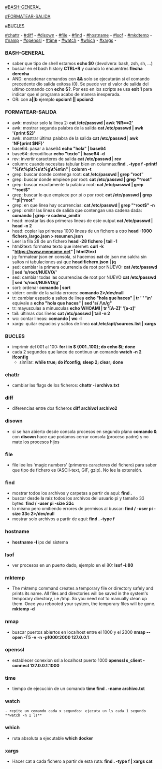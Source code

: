 [#BASH-GENERAL](#BASH-GENERAL)

[#FORMATEAR-SALIDA](#FORMATEAR-SALIDA)

[#BUCLES](#BUCLES)

[#chattr](#chattr) -
[#diff](#diff) -
[#disown](#diwown) -
[#file](#file) -
[#find](#find) -
[#hostname](#hostname) -
[#lsof](#lsof) -
[#mkdtemp](#mkdtemp) -
[#namp](#namp) -
[#openssl](#openssl) -
[#time](#time) -
[#watch](#watch) -
[#which](#which) -
[#xargs](#xargs) -

### BASH-GENERAL
  - saber que tipo de shell estamos **echo $0** (devolvera: bash, zsh, sh, ...)
  - buscar en el bash history **CTRL+R** y cuando lo encuentres **flecha derecha**
  - AND: encadenar comandos con **&&** solo se ejecutarán si el comando precedente dio salida exitosa (0). Se puede ver el valor de salida del ultimo comando con **echo $?**. Por eso en los scripts se usa **exit 1** para indicar que el programa acabo de manera inesperada.
  - OR: con **a||b** ejemplo **opcion1 || opcion2**

### FORMATEAR-SALIDA
  - awk: mostrar solo la linea 2: **cat /etc/passwd | awk 'NR==2'**
  - awk: mostrar segunda palabra de la salida **cat /etc/passwd | awk '{print $2}'**
  - awk: mostrar última palabra de la salida **cat /etc/passwd | awk 'NF{print $NF}'**
  - base64: pasar a base64 **echo "hola" | base64**
  - base64: decodificar **echo "texto" | base64 -d**
  - rev: invertir caracteres de salida **cat /etc/passwd | rev**
  - column: cuando necesitas tabular bien en columnas:**find . -type f -printf "%f\t%p\t%u\t%g\t%m\n" | column -t**
  - grep: buscar donde contenga root: **cat /etc/passwd | grep "root"**
  - grep: buscar donde empiece por root: **cat /etc/passwd | grep "^root"**
  - grep: buscar exactamente la palabra root: **cat /etc/passwd | grep "^root$"**
  - grep: buscar lo que empiece por pi o por root: **cat /etc/passwd | grep "^pi\|^root"**
  - grep: en que linea hay ocurrencias: **cat /etc/passwd | grep "^root$" -n**
  - grep: omitir las líneas de salida que contengan una cadena dada: **comando | grep -v cadena_omitir**
  - head: mostar las dos primeras lineas de este output **cat /etc/passwd | head -n 2**
  - head: copiar las primeras 1000 lineas de un fichero a otro **head -1000 fichero_largo.json > resumen.json**
  - Leer la fila 28 de un fichero **head -28 fichero | tail -1**
  - html2text: formatea texto que internet: **curl -k "https://www.meneame.net" | html2text**
  - jq: formatear json en consola, si hacemos **cat** de json me saldra sin saltos ni tabulaciones asi que **head fichero.json | jq**
  - sed: cambiar la primera ocurrencia de root por NUEVO: **cat /etc/passwd | sed 's/root/NUEVO/'**
  - sed: cambiar todas las ocurrencias de root por NUEVO **cat /etc/passwd | sed 's/root/NUEVO/g'**
  - sort: ordenar **comando | sort**
  - stderr: omitir de la salida errores: **comando 2>/dev/null**
  - tr: cambiar espacio a saltos de linea **echo "hola que haces" | tr ' ' '\n'** equivale a **echo "hola que haces" | sed 's/ /\n/g'**'
  - tr: mayusculas a minusculas **echo WHOAMI | tr '[A-Z]' '[a-z]'**
  - tail: últimas dos líneas **cat /etc/passwd | tail -n 2**
  - wc: contar lineas: **comando | wc -l**
  - xargs: quitar espacios y saltos de linea **cat /etc/apt/sources.list | xargs**

### BUCLES
  - imprimir del 001 al 100: **for i in $ {001..100}; do echo $i; done**
  - cada 2 segundos que lance de continuo un comando **watch -n 2 ifconfig**
    - similar: **while true; do ifconfig; sleep 2; clear; done**

### chattr
  - cambiar las flags de los ficheros: **chattr -i archivo.txt**

### diff
  - diferencias entre dos ficheros **diff archivo1 archivo2**

### disown
  - si se han abierto desde consola procesos en segundo plano **comando &** con **disown** hace que podamos cerrar consola (proceso padre) y no mate los procesos hijos

### file
  - file lee los 'magic numbers' (primeros caracteres del fichero) para saber que tipo de fichero es (ASCII-text, GIF, gzip). No lee la extensión.

### find
  - mostrar todos los archivos y carpetas a partir de aqui: **find .**
  - buscar desde la raiz todos los archivos del usuario pi y tamaño 33 bytes: **find / -user pi -size 33c**
  - lo mismo pero omitiendo errores de permisos al buscar: **find / -user pi -size 33c 2>/dev/null**
  - mostrar solo archivos a partir de aqui: **find . -type f**

### hostname
  - **hostname -I** ips del sistema

### lsof
  - ver procesos en un puerto dado, ejemplo en el 80: **lsof -i:80**

### mktemp
  - The mktemp command creates a temporary file or directory safely and prints its name. All files and directories will be saved in the system's temporary directory, i.e /tmp. So you need not to manually clean up them. Once you rebooted your system, the temporary files will be gone. **mktemp -d**

### nmap
  - buscar puertos abiertos en localhost entre el 1000 y el 2000 **nmap --open -T5 -v -n -p1000:2000 127.0.0.1**

### openssl
  - establecer conexion ssl a localhost puerto 1000 **openssl s_client -connect 127.0.0.1:1000**

### time
  - tiempo de ejecución de un comando **time find . -name archivo.txt**

### watch
    - repite un comando cada x segundos: ejecuta un ls cada 1 segundo **watch -n 1 ls**

### which
  - ruta absoluta a ejecutable **which docker**

### xargs
  - Hacer cat a cada fichero a partir de esta ruta: **find . -type f | xargs cat**
